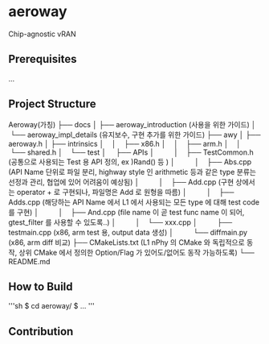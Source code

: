 # aeroway
Chip-agnostic vRAN

## Prerequisites
...

## Project Structure
Aeroway(가칭)
├── docs
│    ├── aeroway_introduction (사용을 위한 가이드)
│    └── aeroway_impl_details (유지보수, 구현 추가를 위한 가이드)
├── awy
│    ├── aeroway.h
│    ├── intrinsics
│    │    ├── x86.h
│    │    ├── arm.h
│    │    └── shared.h
│    └── test
│          ├── APIs
│          │    ├── TestCommon.h (공통으로 사용되는 Test 용 API 정의, ex )Rand<int64>() 등 )
│          │    ├── Abs.cpp (API Name 단위로 파일 분리, highway style 인 arithmetic 등과 같은 type 분류는 선정과 관리, 협업에 있어 어려움이 예상됨)
│          │    ├── Add.cpp (구현 상에서는 operator + 로 구현되나, 파일명은 Add 로 원형을 따름)
│          │    ├── Adds.cpp (해당하는 API Name 에서 L1 에서 사용되는 모든 type 에 대해 test code 를 구현)
│          │    ├── And.cpp (file name 이 곧 test func name 이 되어, gtest_filter 를 사용할 수 있도록..)
│          │    └── xxx.cpp
│          ├── testmain.cpp (x86, arm test 용, output data 생성)
│          └── diffmain.py (x86, arm diff 비교)
├── CMakeLists.txt (L1 nPhy 의 CMake 와 독립적으로 동작, 상위 CMake 에서 정의한 Option/Flag 가 있어도/없어도 동작 가능하도록)
└── README.md

## How to Build
'''sh
$ cd aeroway/
$ ...
'''

## Contribution

